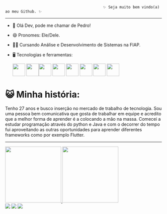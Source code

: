                                                 ✨ Seja muito bem vindo(a) ao meu Github. ✨

---

- 👋 Olá Dev, pode me chamar de Pedro!
- 😄 Pronomes: Ele/Dele.

- 👨‍🎓 Cursando Análise e Desenvolvimento de Sistemas na FIAP.

          
- 🖥 Tecnologias e ferramentas:

    <img src="https://cdn.jsdelivr.net/gh/devicons/devicon/icons/java/java-plain.svg" width="40" height="40"/> <img src="https://cdn.jsdelivr.net/gh/devicons/devicon/icons/python/python-original.svg" width="40" height="40"/><img src="https://cdn.jsdelivr.net/gh/devicons/devicon/icons/dart/dart-original.svg" width="40" height="40"/> <img src="https://cdn.jsdelivr.net/gh/devicons/devicon/icons/javascript/javascript-original.svg" width="40" height="40"/> <img src="https://cdn.jsdelivr.net/gh/devicons/devicon/icons/flutter/flutter-original.svg" width="40" height="40"/> <img src="https://cdn.jsdelivr.net/gh/devicons/devicon/icons/intellij/intellij-original.svg" width="40" height="40"/> <img src="https://cdn.jsdelivr.net/gh/devicons/devicon/icons/vscode/vscode-original.svg" width="40" height="40"/> <img src="https://cdn.jsdelivr.net/gh/devicons/devicon/icons/androidstudio/androidstudio-original.svg" width="40" height="40"/>
    
# 😺 Minha história:

Tenho 27 anos e busco inserção no mercado de trabalho de tecnologia. Sou uma pessoa bem comunicativa que gosta de trabalhar em equipe e acredito que a melhor forma de aprender é a colocando a mão na massa. Comecei a estudar programação através do python e Java e com o decorrer do tempo fui aproveitando as outras oportunidades para aprender diferentes frameworks como por exemplo Flutter.
              
          
          
                 
<!---
pedrokli/pedrokli is a ✨ special ✨ repository because its `README.md` (this file) appears on your GitHub profile.
You can click the Preview link to take a look at your changes.
--->

---

<div>
<a href="https://github.com/pedrokli">
<img height="180em" src="https://github-readme-stats.vercel.app/api/top-langs/?username=pedrokli&layout=compact&langs_count=7&theme=dracula"/>
<img height="180em" src="https://github-readme-stats.vercel.app/api?username=pedrokli&show_icons=true&theme=dracula&include_all_commits=true&count_private=true"/>
</div>

    
<div>
<a href="https://instagram.com/pedro.kli" target="_blank"><img src="https://img.shields.io/badge/-Instagram-%23E4405F?style=for-the-badge&logo=instagram&logoColor=white" target="_blank"></a>
<a href = "mailto:pedro.klimaitis@gmail.com"><img src="https://img.shields.io/badge/Gmail-D14836?style=for-the-badge&logo=gmail&logoColor=white" target="_blank"></a>
<a href="https://www.linkedin.com/in/pedro-klimaitis-9b68abb9/" target="_blank"><img src="https://img.shields.io/badge/-LinkedIn-%230077B5?style=for-the-badge&logo=linkedin&logoColor=white" target="_blank"></a>   
</div>
      
